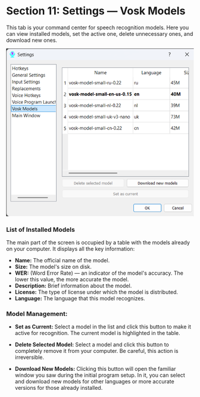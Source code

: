 # Section 11: Settings — Vosk Models

This tab is your command center for speech recognition models. Here you can view installed models, set the active one, delete unnecessary ones, and download new ones.

![Vosk Models Settings](images/vosk_model_setting_page.png)

### List of Installed Models

The main part of the screen is occupied by a table with the models already on your computer. It displays all the key information:
*   **Name:** The official name of the model.
*   **Size:** The model's size on disk.
*   **WER:** (Word Error Rate) — an indicator of the model's accuracy. The lower this value, the more accurate the model.
*   **Description:** Brief information about the model.
*   **License:** The type of license under which the model is distributed.
*   **Language:** The language that this model recognizes.

### Model Management:

*   **Set as Current:** Select a model in the list and click this button to make it active for recognition. The current model is highlighted in the table.

*   **Delete Selected Model:** Select a model and click this button to completely remove it from your computer. Be careful, this action is irreversible.

*   **Download New Models:** Clicking this button will open the familiar window you saw during the initial program setup. In it, you can select and download new models for other languages or more accurate versions for those already installed.
